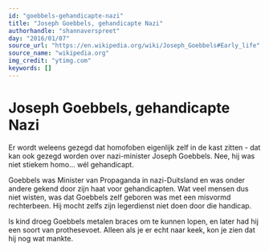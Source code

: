 ```yaml
---
id: "goebbels-gehandicapte-nazi"
title: "Joseph Goebbels, gehandicapte Nazi"
authorhandle: "shannaverspreet"
day: "2016/01/07"
source_url: "https://en.wikipedia.org/wiki/Joseph_Goebbels#Early_life"
source_name: "wikipedia.org"
img_credit: "ytimg.com"
keywords: []
---
```

# Joseph Goebbels, gehandicapte Nazi
Er wordt weleens gezegd dat homofoben eigenlijk zelf in de kast zitten - dat kan ook gezegd worden over nazi-minister Joseph Goebbels. Nee, hij was niet stiekem homo... wél gehandicapt.

Goebbels was Minister van Propaganda in nazi-Duitsland en was onder andere gekend door zijn haat voor gehandicapten. Wat veel mensen dus niet wisten, was dat Goebbels zelf geboren was met een misvormd rechterbeen. Hij mocht zelfs zijn legerdienst niet doen door die handicap.

ls kind droeg Goebbels metalen braces om te kunnen lopen, en later had hij een soort van prothesevoet. Alleen als je er echt naar keek, kon je zien dat hij nog wat mankte.